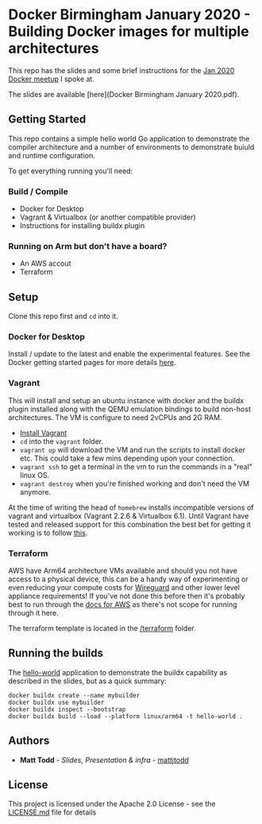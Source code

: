 # Docker Birmingham January 2020 - Building Docker images for multiple architectures

This repo has the slides and some brief instructions for the [Jan 2020 Docker meetup](https://www.meetup.com/Docker-Birmingham/events/drrkmrybccblb/) I spoke at.   

The slides are available [here](Docker Birmingham January 2020.pdf).

## Getting Started

This repo contains a simple hello world Go application to demonstrate the compiler architecture and a number of environments to demonstrate buiuld and runtime configuration.

To get everything running you'll need:

### Build / Compile

* Docker for Desktop
* Vagrant & Virtualbox (or another compatible provider)
* Instructions for installing buildx plugin

### Running on Arm but don't have a board?

* An AWS accout
* Terraform

## Setup

Clone this repo first and `cd` into it.

### Docker for Desktop

Install / update to the latest and enable the experimental features. See the Docker getting started pages for more details [here](https://docs.docker.com/docker-for-mac/).

### Vagrant

This will install and setup an ubuntu instance with docker and the buildx plugin installed along with the QEMU emulation bindings to build non-host architectures.  The VM is configure to need 2vCPUs and 2G RAM.

* [Install Vagrant](https://www.vagrantup.com/intro/getting-started/install.html)
* `cd` into the `vagrant` folder.
* `vagrant up` will download the VM and run the scripts to install docker etc.  This could take a few mins depending upon your connection.
* `vagrant ssh` to get a terminal in the vm to run the commands in a "real" linux OS.
* `vagrant destroy` when you're finished working and don't need the VM anymore.

At the time of writing the head of `homebrew` installs incompatible versions of vagrant and virtualbox (Vagrant 2.2.6 & Virtualbox 6.1).  Until Vagrant have tested and released support for this combination the best bet for getting it working is to follow [this](https://github.com/oracle/vagrant-boxes/issues/178).

### Terraform

AWS have Arm64 architecture VMs available and should you not have access to a physical device, this can be a handy way of experimenting or even reducing your compute costs for [Wireguard](https://www.wireguard.com/) and other lower level appliance requirements!  If you've not done this before then it's probably best to run through the [docs for AWS](https://aws.amazon.com/premiumsupport/knowledge-center/create-and-activate-aws-account/) as there's not scope for running through it here.

The terraform template is located in the [/terraform](terraform/) folder.

## Running the builds

The [hello-world](hello-world) application to demonstrate the buildx capability as described in the slides, but as a quick summary:

```
docker buildx create --name mybuilder
docker buildx use mybuilder
docker buildx inspect --bootstrap
docker buildx build --load --platform linux/arm64 -t hello-world .
```  

## Authors

* **Matt Todd** - *Slides, Presentation & infra* - [mattjtodd](https://github.com/mattjtodd)

## License

This project is licensed under the Apache 2.0 License - see the [LICENSE.md](LICENSE.md) file for details

